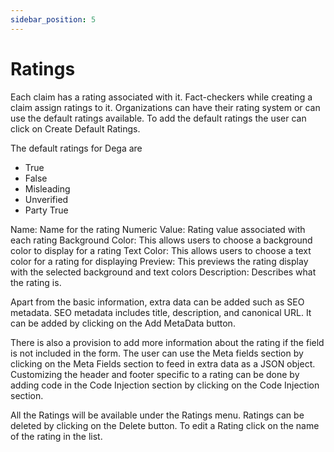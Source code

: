 ```yaml
---
sidebar_position: 5
---
```


# Ratings

Each claim has a rating associated with it. Fact-checkers while creating a claim assign ratings to it. Organizations can have their rating system or can use the default ratings available. To add the default ratings the user can click on Create Default Ratings. 

The default ratings for Dega are
- True
- False
- Misleading
- Unverified
- Party True

Name: Name for the rating
Numeric Value:  Rating value associated with each rating
Background Color: This allows users to choose a background color to display for a rating
Text Color:  This allows users to choose a text color for a rating for displaying
Preview: This previews the rating display with the selected background and text colors
Description: Describes what the rating is.

Apart from the basic information, extra data can be added such as SEO metadata. SEO metadata includes title, description, and canonical URL. It can be added by clicking on the Add MetaData button.

There is also a provision to add more information about the rating if the field is not included in the form. The user can use the Meta fields section by clicking on the Meta Fields section to feed in extra data as a JSON object.
Customizing the header and footer specific to a rating can be done by adding code in the Code Injection section by clicking on the Code Injection section.

All the Ratings will be available under the Ratings menu. 
Ratings can be deleted by clicking on the Delete button. To edit a Rating click on the name of the rating in the list.
